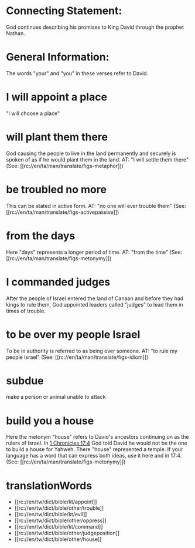 # Connecting Statement:

God continues describing his promises to King David through the prophet Nathan.

# General Information:

The words "your" and "you" in these verses refer to David.

# I will appoint a place

"I will choose a place"

# will plant them there

God causing the people to live in the land permanently and securely is spoken of as if he would plant them in the land. AT: "I will settle them there" (See: [[rc://en/ta/man/translate/figs-metaphor]])

# be troubled no more

This can be stated in active form. AT: "no one will ever trouble them" (See: [[rc://en/ta/man/translate/figs-activepassive]])

# from the days

Here "days" represents a longer period of time. AT: "from the time" (See: [[rc://en/ta/man/translate/figs-metonymy]])

# I commanded judges

After the people of Israel entered the land of Canaan and before they had kings to rule them, God appointed leaders called "judges" to lead them in times of trouble.

# to be over my people Israel

To be in authority is referred to as being over someone. AT: "to rule my people Israel" (See: [[rc://en/ta/man/translate/figs-idiom]])

# subdue

make a person or animal unable to attack

# build you a house

Here the metonym "house" refers to David's ancestors continuing on as the rulers of Israel. In [1 Chronicles 17:4](./03.md) God told David he would not be the one to build a house for Yahweh. There "house" represented a temple. If your language has a word that can express both ideas, use it here and in 17:4. (See: [[rc://en/ta/man/translate/figs-metonymy]])

# translationWords

* [[rc://en/tw/dict/bible/kt/appoint]]
* [[rc://en/tw/dict/bible/other/trouble]]
* [[rc://en/tw/dict/bible/kt/evil]]
* [[rc://en/tw/dict/bible/other/oppress]]
* [[rc://en/tw/dict/bible/kt/command]]
* [[rc://en/tw/dict/bible/other/judgeposition]]
* [[rc://en/tw/dict/bible/other/house]]